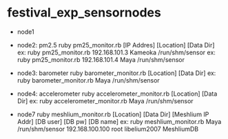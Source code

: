 # festival_exp_sensornodes

- node1

- node2: pm2.5
ruby pm25_monitor.rb [IP Addres] [Location] [Data Dir]
ex: ruby pm25_monitor.rb 192.168.101.3 Kameoka /run/shm/sensor
ex: ruby pm25_monitor.rb 192.168.101.4 Maya /run/shm/sensor

- node3: barometer
ruby barometer_monitor.rb [Location] [Data Dir]
ex: ruby barometer_monitor.rb Maya /run/shm/sensor

- node4: accelerometer
ruby accelerometer_monitor.rb [Location] [Data Dir]
ex: ruby accelerometer_monitor.rb Maya /run/shm/sensor

- node7
ruby meshlium_monitor.rb [Location] [Data Dir] [Meshlium IP Addr] [DB user] [DB pw] [DB name]
ex: ruby meshlium_monitor.rb Maya /run/shm/sensor 192.168.100.100 root libelium2007 MeshliumDB

